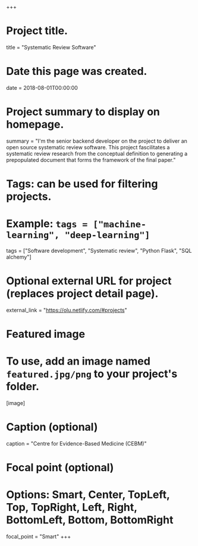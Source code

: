 +++
# Project title.
title = "Systematic Review Software"

# Date this page was created.
date = 2018-08-01T00:00:00

# Project summary to display on homepage.
summary = "I'm the senior backend developer on the project to deliver an open source systematic review software. This project fascilitates a systematic review research from the conceptual definition to generating a prepopulated document that forms the framework of the final paper." 

# Tags: can be used for filtering projects.
# Example: `tags = ["machine-learning", "deep-learning"]`
tags = ["Software development", "Systematic review", "Python Flask", "SQL alchemy"]

# Optional external URL for project (replaces project detail page).
external_link = "https://olu.netlify.com/#projects"

# Featured image
# To use, add an image named `featured.jpg/png` to your project's folder. 
[image]
  # Caption (optional)
  caption = "Centre for Evidence-Based Medicine (CEBM)"

  # Focal point (optional)
  # Options: Smart, Center, TopLeft, Top, TopRight, Left, Right, BottomLeft, Bottom, BottomRight
  focal_point = "Smart"
+++

